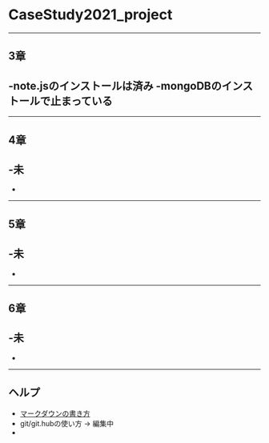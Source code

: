 # CaseStudy2021_project
---
## 3章
-note.jsのインストールは済み
-mongoDBのインストールで止まっている
-

---
## 4章
-未
-
-

---
## 5章
-未
-
-

---
## 6章
-未
-
-

---
## ヘルプ
- [マークダウンの書き方](https://qiita.com/Minalinsky_1911/items/b684cfabe0f2fde0c67b)
- git/git.hubの使い方 -> 編集中
-


